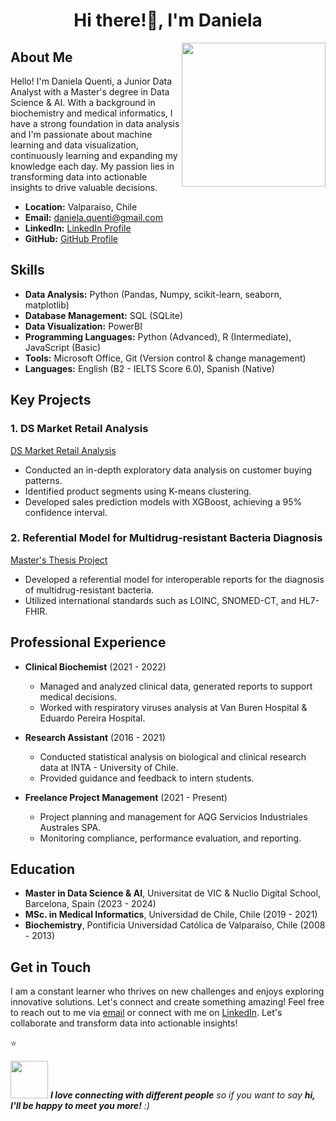 <h1 align="center">Hi there!👋, I'm Daniela</h1>

<img align='right' src="https://github.com/dquenti/dquenti/blob/main/daniqimg.gif?raw=true" width="230">

## About Me

Hello! I'm Daniela Quenti, a Junior Data Analyst with a Master's degree in Data Science & AI. With a background in biochemistry and medical informatics, I have a strong foundation in data analysis and I'm passionate about machine learning and data visualization, continuously learning and expanding my knowledge each day. My passion lies in transforming data into actionable insights to drive valuable decisions.

- **Location:** Valparaíso, Chile
- **Email:** daniela.quenti@gmail.com
- **LinkedIn:** [LinkedIn Profile](https://www.linkedin.com/in/daniq/)
- **GitHub:** [GitHub Profile](https://github.com/dquenti)

## Skills

- **Data Analysis:** Python (Pandas, Numpy, scikit-learn, seaborn, matplotlib)
- **Database Management:** SQL (SQLite)
- **Data Visualization:** PowerBI
- **Programming Languages:** Python (Advanced), R (Intermediate), JavaScript (Basic)
- **Tools:** Microsoft Office, Git (Version control & change management)
- **Languages:** English (B2 - IELTS Score 6.0), Spanish (Native)

## Key Projects

### 1. DS Market Retail Analysis
[DS Market Retail Analysis](https://github.com/dquenti/Data-Analytics-retail-company)
- Conducted an in-depth exploratory data analysis on customer buying patterns.
- Identified product segments using K-means clustering.
- Developed sales prediction models with XGBoost, achieving a 95% confidence interval.

### 2. Referential Model for Multidrug-resistant Bacteria Diagnosis
[Master's Thesis Project]([https://repositorio.uchile.cl/handle/2250/187782])
- Developed a referential model for interoperable reports for the diagnosis of multidrug-resistant bacteria.
- Utilized international standards such as LOINC, SNOMED-CT, and HL7-FHIR.
  
## Professional Experience

- **Clinical Biochemist** (2021 - 2022)
  - Managed and analyzed clinical data, generated reports to support medical decisions.
  - Worked with respiratory viruses analysis at Van Buren Hospital & Eduardo Pereira Hospital.

- **Research Assistant** (2016 - 2021)
  - Conducted statistical analysis on biological and clinical research data at INTA - University of Chile.
  - Provided guidance and feedback to intern students.


- **Freelance Project Management** (2021 - Present)
  - Project planning and management for AQG Servicios Industriales Australes SPA.
  - Monitoring compliance, performance evaluation, and reporting.
 
    
## Education

- **Master in Data Science & AI**, Universitat de VIC & Nuclio Digital School, Barcelona, Spain (2023 - 2024)
- **MSc. in Medical Informatics**, Universidad de Chile, Chile (2019 - 2021)
- **Biochemistry**, Pontificia Universidad Católica de Valparaíso, Chile (2008 - 2013)

## Get in Touch

I am a constant learner who thrives on new challenges and enjoys exploring innovative solutions. Let's connect and create something amazing!
Feel free to reach out to me via [email](mailto:daniela.quenti@gmail.com) or connect with me on [LinkedIn](https://www.linkedin.com/in/daniq/). Let's collaborate and transform data into actionable insights!

 



⭐️




<img src="https://media.giphy.com/media/LnQjpWaON8nhr21vNW/giphy.gif" width="60"> <em><b>I love connecting with different people</b> so if you want to say <b>hi, I'll be happy to meet you more!</b> :)</em>


